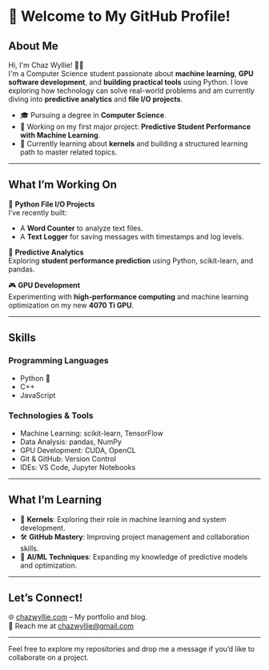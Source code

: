 # 👋 Welcome to My GitHub Profile!

## **About Me**
Hi, I'm Chaz Wyllie! 👨‍💻  
I'm a Computer Science student passionate about **machine learning**, **GPU software development**, and **building practical tools** using Python. I love exploring how technology can solve real-world problems and am currently diving into **predictive analytics** and **file I/O projects**.

- 🎓 Pursuing a degree in **Computer Science**.
- 🔭 Working on my first major project: **Predictive Student Performance with Machine Learning**.
- 🧠 Currently learning about **kernels** and building a structured learning path to master related topics.

---

## **What I’m Working On**
🚀 **Python File I/O Projects**  
I’ve recently built:
- A **Word Counter** to analyze text files.
- A **Text Logger** for saving messages with timestamps and log levels.

🔬 **Predictive Analytics**  
Exploring **student performance prediction** using Python, scikit-learn, and pandas.

🎮 **GPU Development**  
Experimenting with **high-performance computing** and machine learning optimization on my new **4070 Ti GPU**.

---

## **Skills**
### **Programming Languages**
- Python 🐍
- C++
- JavaScript

### **Technologies & Tools**
- Machine Learning: scikit-learn, TensorFlow
- Data Analysis: pandas, NumPy
- GPU Development: CUDA, OpenCL
- Git & GitHub: Version Control
- IDEs: VS Code, Jupyter Notebooks

---

## **What I’m Learning**
- 🌌 **Kernels**: Exploring their role in machine learning and system development.
- 🛠️ **GitHub Mastery**: Improving project management and collaboration skills.
- 🧠 **AI/ML Techniques**: Expanding my knowledge of predictive models and optimization.

---

## **Let’s Connect!**
🌐 [chazwyllie.com](http://chazwyllie.com) – My portfolio and blog.  
📧 Reach me at chazwyllie@gmail.com   

---

Feel free to explore my repositories and drop me a message if you’d like to collaborate on a project.
